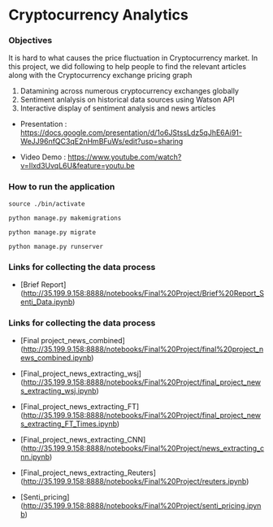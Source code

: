 # Cryptocurrency Analytics

### Objectives

It is hard to what causes the price fluctuation in Cryptocurrency market. In this project, we did following to help people to find the relevant articles along with the Cryptocurrency exchange pricing graph
1. Datamining across numerous cryptocurrency exchanges globally
2. Sentiment anlalysis on historical data sources using Watson API
3. Interactive display of sentiment analysis and news articles




* Presentation : https://docs.google.com/presentation/d/1o6JStssLdz5qJhE6Ai91-WeJJ96nfQC3qE2nHmBFuWs/edit?usp=sharing

* Video Demo : https://www.youtube.com/watch?v=Ilxd3UvqL6U&feature=youtu.be

### How to run the application
`source ./bin/activate`

`python manage.py makemigrations`

`python manage.py migrate`

`python manage.py runserver`


### Links for collecting the data process

* [Brief Report]
(http://35.199.9.158:8888/notebooks/Final%20Project/Brief%20Report_Senti_Data.ipynb)

### Links for collecting the data process

* [Final project_news_combined]
(http://35.199.9.158:8888/notebooks/Final%20Project/final%20project_news_combined.ipynb)

* [Final_project_news_extracting_wsj]
(http://35.199.9.158:8888/notebooks/Final%20Project/final_project_news_extracting_wsj.ipynb)

* [Final_project_news_extracting_FT]
(http://35.199.9.158:8888/notebooks/Final%20Project/final_project_news_extracting_FT_Times.ipynb)

* [Final_project_news_extracting_CNN]
(http://35.199.9.158:8888/notebooks/Final%20Project/news_extracting_cnn.ipynb)

* [Final_project_news_extracting_Reuters]
(http://35.199.9.158:8888/notebooks/Final%20Project/reuters.ipynb)

* [Senti_pricing]
(http://35.199.9.158:8888/notebooks/Final%20Project/senti_pricing.ipynb)
